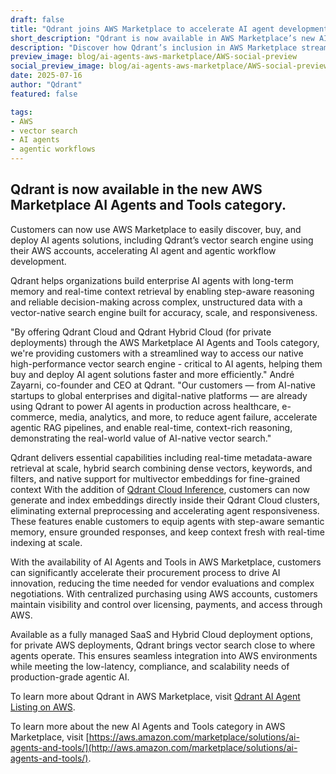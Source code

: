 ```yaml
---
draft: false
title: "Qdrant joins AWS Marketplace to accelerate AI agent development"
short_description: "Qdrant is now available in AWS Marketplace’s new AI Agents and Tools category, simplifying access to vector-native infrastructure for agentic workflows."
description: "Discover how Qdrant’s inclusion in AWS Marketplace streamlines procurement and deployment of vector-native infrastructure for enterprise AI agents—enabling real-time reasoning, step-aware memory, and hybrid search at scale."
preview_image: blog/ai-agents-aws-marketplace/AWS-social-preview
social_preview_image: blog/ai-agents-aws-marketplace/AWS-social-preview
date: 2025-07-16
author: "Qdrant"
featured: false

tags:
- AWS
- vector search
- AI agents
- agentic workflows
---
```



## **Qdrant is now available in the new AWS Marketplace AI Agents and Tools category.**

Customers can now use AWS Marketplace to easily discover, buy, and deploy AI agents solutions, including Qdrant’s vector search engine using their AWS accounts, accelerating AI agent and agentic workflow development.

Qdrant helps organizations build enterprise AI agents with long-term memory and real-time context retrieval by enabling step-aware reasoning and reliable decision-making across complex, unstructured data with a vector-native search engine built for accuracy, scale, and responsiveness.

"By offering Qdrant Cloud and Qdrant Hybrid Cloud (for private deployments) through the AWS Marketplace AI Agents and Tools category, we're providing customers with a streamlined way to access our native high-performance vector search engine \- critical to AI agents, helping them buy and deploy AI agent solutions faster and more efficiently." André Zayarni, co-founder and CEO at Qdrant. "Our customers — from AI-native startups to global enterprises and digital-native platforms — are already using Qdrant to power AI agents in production across healthcare, e-commerce, media, analytics, and more, to reduce agent failure, accelerate agentic RAG pipelines, and enable real-time, context-rich reasoning, demonstrating the real-world value of AI-native vector search."

Qdrant delivers essential capabilities including real-time metadata-aware retrieval at scale, hybrid search combining dense vectors, keywords, and filters, and native support for multivector embeddings for fine-grained context With the addition of [Qdrant Cloud Inference](https://qdrant.tech/cloud-inference/), customers can now generate and index embeddings directly inside their Qdrant Cloud clusters, eliminating external preprocessing and accelerating agent responsiveness. These features enable customers to equip agents with step-aware semantic memory, ensure grounded responses, and keep context fresh with real-time indexing at scale.

With the availability of AI Agents and Tools in AWS Marketplace, customers can significantly accelerate their procurement process to drive AI innovation, reducing the time needed for vendor evaluations and complex negotiations. With centralized purchasing using AWS accounts, customers maintain visibility and control over licensing, payments, and access through AWS.

Available as a fully managed SaaS and Hybrid Cloud deployment options, for private AWS deployments, Qdrant brings vector search close to where agents operate. This ensures seamless integration into AWS environments while meeting the low-latency, compliance, and scalability needs of production-grade agentic AI.

To learn more about Qdrant in AWS Marketplace, visit [Qdrant AI Agent Listing on AWS](https://www.google.com/url?q=https://aws.amazon.com/marketplace/pp/prodview-rtphb42tydtzg?sr%3D0-1%26ref_%3Dbeagle%26applicationId%3DAWSMPContessa&sa=D&source=docs&ust=1752610167938968&usg=AOvVaw14r7J3Mw6673a3GHlidWL9). 

To learn more about the new AI Agents and Tools category in AWS Marketplace, visit [https://aws.amazon.com/marketplace/solutions/ai-agents-and-tools/](http://aws.amazon.com/marketplace/solutions/ai-agents-and-tools/).  
